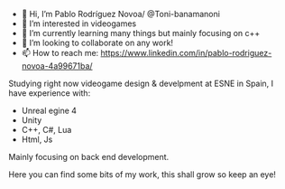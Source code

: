 - 👋 Hi, I’m Pablo Rodríguez Novoa/ @Toni-banamanoni
- 👀 I’m interested in videogames
- 🌱 I’m currently learning many things but mainly focusing on c++
- 💞️ I’m looking to collaborate on any work!
- 📫 How to reach me: https://www.linkedin.com/in/pablo-rodriguez-novoa-4a99671ba/

Studying right now videogame design & develpment at ESNE in Spain, I have experience with:
- Unreal egine 4
- Unity
- C++, C#, Lua
- Html, Js

Mainly focusing on back end development.

Here you can find some bits of my work, this shall grow so keep an eye!
